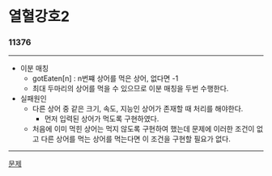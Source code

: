 # 열혈강호2
### 11376
***
- 이분 매칭
	- gotEaten[n] : n번쨰 상어를 먹은 상어, 없다면 -1
	- 최대 두마리의 상어를 먹을 수 있으므로 이분 매칭을 두번 수행한다.
- 실패원인
	- 다른 상어 중 같은 크기, 속도, 지능인 상어가 존재할 때 처리를 해야한다.
		+ 먼저 입력된 상어가 먹도록 구현하였다.
	- 처음에 이미 먹힌 상어는 먹지 않도록 구현하여 했는데 문제에 이러한 조건이 없고 다른 상어를 먹는 상어를 먹는다면 이 조건을 구현할 필요가 없다.
***
[문제](https://www.acmicpc.net/problem/11376)
			 
